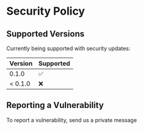 # Security Policy

## Supported Versions

Currently being supported with security updates:

| Version | Supported          |
| ------- | ------------------ |
| 0.1.0   | :white_check_mark: |
| < 0.1.0 | :x:                |

## Reporting a Vulnerability

To report a vulnerability, send us a private message
